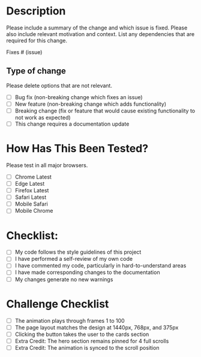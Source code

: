 # Description

Please include a summary of the change and which issue is fixed. Please also include relevant motivation and context. List any dependencies that are required for this change.

Fixes # (issue)

## Type of change

Please delete options that are not relevant.

- [ ] Bug fix (non-breaking change which fixes an issue)
- [ ] New feature (non-breaking change which adds functionality)
- [ ] Breaking change (fix or feature that would cause existing functionality to not work as expected)
- [ ] This change requires a documentation update

# How Has This Been Tested?

Please test in all major browsers.

- [ ] Chrome Latest
- [ ] Edge Latest
- [ ] Firefox Latest
- [ ] Safari Latest
- [ ] Mobile Safari
- [ ] Mobile Chrome

# Checklist:

- [ ] My code follows the style guidelines of this project
- [ ] I have performed a self-review of my own code
- [ ] I have commented my code, particularly in hard-to-understand areas
- [ ] I have made corresponding changes to the documentation
- [ ] My changes generate no new warnings

# Challenge Checklist

- [ ] The animation plays through frames 1 to 100
- [ ] The page layout matches the design at 1440px, 768px, and 375px
- [ ] Clicking the button takes the user to the cards section
- [ ] Extra Credit: The hero section remains pinned for 4 full scrolls
- [ ] Extra Credit: The animation is synced to the scroll position
